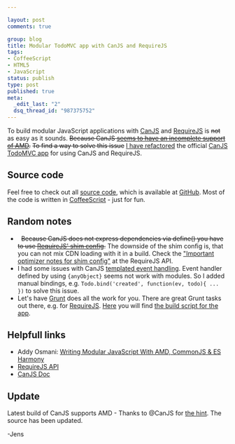 ```yaml
--- 

layout: post
comments: true

group: blog
title: Modular TodoMVC app with CanJS and RequireJS
tags: 
- CoffeeScript
- HTML5
- JavaScript
status: publish
type: post
published: true
meta: 
  _edit_last: "2"
  dsq_thread_id: "987375752"
---
```


To build modular JavaScript applications with [CanJS](http://canjs.us) and [RequireJS](http://requirejs.org/) is <strike>not</strike> as easy as it sounds. <strike>Because CanJS <a href="https://github.com/jupiterjs/canjs/issues/46">seems to have an incomplete support of AMD</a>.</strike> <strike>To find a way to solve this issue</strike> [I have refactored](https://github.com/sectore/todomvc-canjs-requirejs-coffeescript) the official [CanJS TodoMVC app](https://github.com/addyosmani/todomvc/tree/master/labs/architecture-examples/canjs) for using CanJS and RequireJS.

<!--more-->

## Source code

Feel free to check out all [source code](https://github.com/sectore/todomvc-canjs-requirejs-coffeescript), which is available at [GitHub](https://github.com/sectore/todomvc-canjs-requirejs-coffeescript). Most of the code is written in [CoffeeScript](http://coffeescript.org/) - just for fun.

## Random notes

*   &nbsp; <strike>Because CanJS does not express dependencies via define() you have to use <a href="http://requirejs.org/docs/api.html#config-shim">RequireJS' shim config</a>.</strike> The downside of the shim config is, that you can not mix CDN loading with it in a build. Check the ["Important optimizer notes for shim config"](http://requirejs.org/docs/api.html#config-shim) at the RequireJS API.
*   I had some issues with CanJS [templated event handling](http://canjs.us/#can_control-templated_event_handlers_pt_2). Event handler defined by using `{anyObject}` seems not work with modules. So I added manual bindings, e.g. `Todo.bind('created', function(ev, todo){ ... })` to solve this issue.
*   Let's have [Grunt](http://gruntjs.com) does all the work for you. There are great Grunt tasks out there, e.g. for [RequireJS](https://github.com/asciidisco/grunt-requirejs). [Here](https://github.com/sectore/todomvc-canjs-requirejs-coffeescript/blob/master/build/grunt.js) you will find [the build script for the app](https://github.com/sectore/todomvc-canjs-requirejs-coffeescript/blob/master/build/grunt.js).

## Helpfull links

*   Addy Osmani: [Writing Modular JavaScript With AMD, CommonJS & ES Harmony](http://addyosmani.com/writing-modular-js/)
*   [RequireJS API ](http://requirejs.org/docs/api.html)
*   [CanJS Doc](http://donejs.com/docs.html#!canjs)

## Update

Latest build of CanJS supports AMD - Thanks to @CanJS for [the hint](https://twitter.com/canjsus/status/240141706740236288). The source has been updated.

-Jens